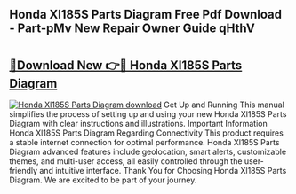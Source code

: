 ## Honda Xl185S Parts Diagram Free Pdf Download - Part-pMv New Repair Owner Guide qHthV

# <h2><a href="http://dfkxbqp.blite.top/?on=Honda+Xl185S+Parts+Diagram">🔗Download New 👉🔴 Honda Xl185S Parts Diagram</a></h2>

[![Honda Xl185S Parts Diagram download](https://i.imgur.com/lujVjoI.png)](http://dfkxbqp.blite.top/?on=Honda+Xl185S+Parts+Diagram)
Get Up and Running This manual simplifies the process of setting up and using your new Honda Xl185S Parts Diagram with clear instructions and illustrations. Important Information Honda Xl185S Parts Diagram Regarding Connectivity This product requires a stable internet connection for optimal performance. Honda Xl185S Parts Diagram advanced features include geolocation, smart alerts, customizable themes, and multi-user access, all easily controlled through the user-friendly and intuitive interface. Thank You for Choosing Honda Xl185S Parts Diagram. We are excited to be part of your journey.
